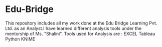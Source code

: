 # Edu-Bridge
This repository includes all my work done at the Edu Bridge Learning Pvt. Ltd. as an Analyst.I have learned different analysis tools under the mentorship of Ms. "Shalini".
Tools used for Analysis are : 
EXCEL
Tableau
Python
KNIME
